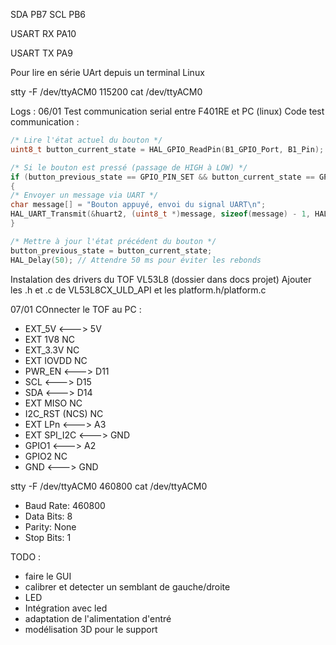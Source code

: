 SDA PB7
SCL PB6

USART RX PA10

USART TX PA9

Pour lire en série UArt depuis un terminal Linux

stty -F /dev/ttyACM0 115200 
cat /dev/ttyACM0

Logs : 
06/01
Test communication serial entre F401RE et PC (linux)
Code test communication :
```c
/* Lire l'état actuel du bouton */
uint8_t button_current_state = HAL_GPIO_ReadPin(B1_GPIO_Port, B1_Pin);

/* Si le bouton est pressé (passage de HIGH à LOW) */
if (button_previous_state == GPIO_PIN_SET && button_current_state == GPIO_PIN_RESET)
{
/* Envoyer un message via UART */
char message[] = "Bouton appuyé, envoi du signal UART\n";
HAL_UART_Transmit(&huart2, (uint8_t *)message, sizeof(message) - 1, HAL_MAX_DELAY);
}

/* Mettre à jour l'état précédent du bouton */
button_previous_state = button_current_state;
HAL_Delay(50); // Attendre 50 ms pour éviter les rebonds
```

Instalation des drivers du TOF VL53L8 (dossier dans docs projet)
Ajouter les .h et .c de VL53L8CX_ULD_API et les platform.h/platform.c

07/01
COnnecter le TOF au PC :     
- EXT_5V <---> 5V
- EXT 1V8 NC
- EXT_3.3V NC
- EXT IOVDD NC
- PWR_EN <—--> D11
- SCL <—--> D15
- SDA <—--> D14
- EXT MISO NC
- I2C_RST (NCS) NC
- EXT LPn <—--> A3
- EXT SPI_I2C <--—> GND
- GPIO1 <---> A2
- GPIO2 NC
- GND <—--> GND

stty -F /dev/ttyACM0 460800 
cat /dev/ttyACM0

  - Baud Rate: 460800
  - Data Bits: 8
  - Parity: None
  - Stop Bits: 1



TODO : 

- faire le GUI 
- calibrer et detecter un semblant de gauche/droite
- LED
- Intégration avec led 
- adaptation de l'alimentation d'entré
- modélisation 3D pour le support
